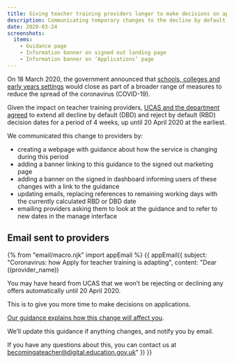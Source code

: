 ```yaml
---
title: Giving teacher training providers longer to make decisions on applications because of coronavirus (COVID-19)
description: Communicating temporary changes to the decline by default and reject by default decision dates
date: 2020-03-24
screenshots:
  items:
    - Guidance page
    - Information banner on signed out landing page
    - Information banner on ‘Applications’ page
---
```


On 18 March 2020, the government announced that [schools, colleges and early years settings](https://www.gov.uk/government/news/schools-colleges-and-early-years-settings-to-close) would close as part of a broader range of measures to reduce the spread of the coronavirus (COVID-19).

Given the impact on teacher training providers, [UCAS and the department agreed](/apply-for-teacher-training/ucas-coronavirus-covid19-email) to extend all decline by default (DBD) and reject by default (RBD) decision dates for a period of 4 weeks, up until 20 April 2020 at the earliest.

We communicated this change to providers by:

- creating a webpage with guidance about how the service is changing during this period
- adding a banner linking to this guidance to the signed out marketing page
- adding a banner on the signed in dashboard informing users of these changes with a link to the guidance
- updating emails, replacing references to remaining working days with the currently calculated RBD or DBD date
- emailing providers asking them to look at the guidance and to refer to new dates in the manage interface

## Email sent to providers

{% from "email/macro.njk" import appEmail %}
{{ appEmail({
  subject: "Coronavirus: how Apply for teacher training is adapting",
  content: "Dear ((provider_name))

  You may have heard from UCAS that we won’t be rejecting or declining any offers automatically until 20 April 2020.

  This is to give you more time to make decisions on applications.

  [Our guidance explains how this change will affect you](http://www.apply-for-teacher-traning.education.gov.uk/provider/covid-19-guidance).

  We’ll update this guidance if anything changes, and notify you by email.

  If you have any questions about this, you can contact us at <becomingateacher@digital.education.gov.uk>"
}) }}
